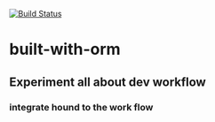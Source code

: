 [![Build Status](https://travis-ci.org/Fattylee/built-with-orm.svg?branch=master)](https://travis-ci.org/Fattylee/built-with-orm)


# built-with-orm

## Experiment all about dev workflow

### integrate hound to the work flow
